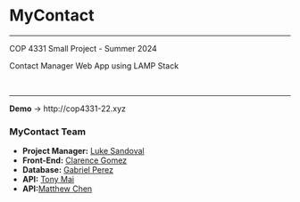 # <h1> MyContact </h1> 
<hr>
<p>COP 4331 Small Project - Summer 2024</p>
<p>Contact Manager Web App using LAMP Stack</p>
<br />
<hr />
<b>Demo</b> &rarr; http://cop4331-22.xyz
<br />
<h3>MyContact Team</h3>
<ul>
  <li><b>Project Manager:</b> <a href="http://linkedin.com/in/luke-samuel-sandoval" target="_blank">Luke Sandoval</a> </li>
  <li><b>Front-End:</b> <a href="https://github.com/clarencevgomez" target="_blank">Clarence Gomez</a> </li>
  <li><b>Database:</b> <a href="https://github.com/GabrielFPerez" target="_blank">Gabriel Perez</a> </li>
  <li><b>API:</b> <a href="https://github.com/tm1273" target="_blank">Tony Mai</a></li>
  <li><b>API:</b><a href="https://github.com/AnimeKay" target="_blank">Matthew Chen</a></li>
  <ul>
